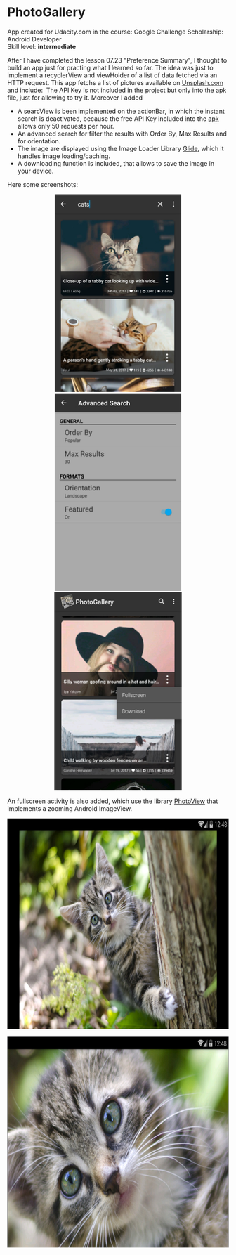 <h1>PhotoGallery</h1>

<p>App created for Udacity.com in the course: Google Challenge Scholarship: Android Developer
<br>
Skill level: <b>intermediate</b></p>
<p>After I have completed the lesson 07.23 "Preference Summary", I thought to build an app just for practing what I learned so far. The idea was just to implement a recyclerView and viewHolder of a list of data fetched via an HTTP request.
This app fetchs a list of pictures available on <a href="https://unsplash.com/" rel="nofollow">Unsplash.com</a> 
and include:&nbsp; The API Key is not included in the project but only into the apk 
file, just for allowing to try it. Moreover I added&nbsp; </p>
<ul>
<li>A searcView is been implemented on the actionBar, in which the instant search is deactivated, because the free API Key included into the <a href="/Giusan82/PhotoGallery/blob/master/photogallery.apk">apk</a> 
allows only 50 requests per hour.</li>
<li>An advanced search for filter the results with Order By, Max Results and for orientation.</li>
<li>The image are displayed using the Image Loader Library <a href="https://github.com/bumptech/glide">Glide</a>, which it handles image loading/caching.</li>
<li>A downloading function is included, that allows to save the image in your device.</li>
</ul>
<p>Here some screenshots:</p>
<p align="center">
  <img src="2017-12-21_031145.jpg" height="450" style="max-width:100%;">
  <img src="2017-12-21_224958.jpg" height="450" style="max-width:100%;">
  <img src="2017-12-21_031515.jpg" height="450" style="max-width:100%;">
</p>
<p>An fullscreen activity is also added, which use the library <a href="https://github.com/chrisbanes/PhotoView">PhotoView</a> that implements a zooming Android ImageView.</p>
<p align="center">
  <img src="2017-12-22_004819.jpg" height="480" style="max-width:100%;">
</p>
<p align="center">
  <img src="2017-12-22_004843.jpg" height="480" style="max-width:100%;">
</p>

  

